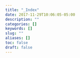 ```yaml
---
title: "_Index"
date: 2017-11-29T10:06:05-05:00
description: ""
categories: []
keywords: []
slug: ""
aliases: []
toc: false
draft: false
---
```

